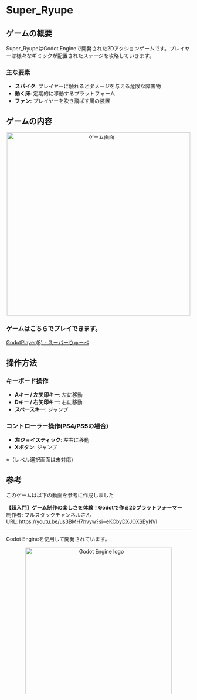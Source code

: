 # Super_Ryupe

## ゲームの概要

Super_RyupeはGodot Engineで開発された2Dアクションゲームです。プレイヤーは様々なギミックが配置されたステージを攻略していきます。

### 主な要素
- **スパイク**: プレイヤーに触れるとダメージを与える危険な障害物
- **動く床**: 定期的に移動するプラットフォーム
- **ファン**: プレイヤーを吹き飛ばす風の装置

## ゲームの内容

<p align="center">
    <img src="super_ryupe.gif" width="500" alt="ゲーム画面">
</p>

### ゲームはこちらでプレイできます。
[GodotPlayer(β) - スーパーりゅーペ](https://godotplayer.com/games/super_ryupe)


## 操作方法

### キーボード操作
- **Aキー / 左矢印キー**: 左に移動
- **Dキー / 右矢印キー**: 右に移動
- **スペースキー**: ジャンプ

### コントローラー操作(PS4/PS5の場合)
- **左ジョイスティック**: 左右に移動
- **Xボタン**: ジャンプ


※（レベル選択画面は未対応）

## 参考

このゲームは以下の動画を参考に作成しました

**【超入門】ゲーム制作の楽しさを体験！Godotで作る2Dプラットフォーマー**  
制作者: フルスタックチャンネルさん  
URL: https://youtu.be/us3BMH7hvyw?si=eKCbyDXJOXSEyNVI

---

Godot Engineを使用して開発されています。

<p align="center">
  <a href="https://godotengine.org">
    <img src="https://godotengine.org/assets/logo_dark.svg" width="400" alt="Godot Engine logo">
  </a>
</p>